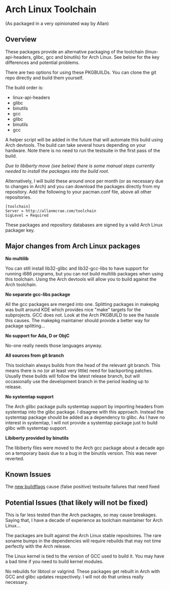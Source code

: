 # Arch Linux Toolchain
(As packaged in a very opinionated way by Allan)

## Overview

These packages provide an alternative packaging of the toolchain (linux-api-headers, glibc, gcc and binutils) for Arch Linux.  See below for the key differences and potential problems. 

There are two options for using these PKGBUILDs.  You can clone the git repo directly and build them yourself.

The build order is:
* linux-api-headers
* glibc
* binutils
* gcc
* glibc
* binutils
* gcc

A helper script will be added in the future that will automate this build using Arch devtools. The build can take several hours depending on your hardware. Note there is no need to run the testsuite in the first pass of the build.

*Due to libiberty move (see below) there is some manual steps currently needed to install the packages into the build root.*

Alternatively, I will build these around once per month (or as necessary due to changes in Arch) and you can download the packages directly from my repository.  Add the following to your pacman.conf file, above all other repositories.

```
[toolchain]
Server = http://allanmcrae.com/toolchain
SigLevel = Required
```

These packages and repository databases are signed by a valid Arch Linux packager key.

## Major changes from Arch Linux packages

**No multilib**

You can still install lib32-glibc and lib32-gcc-libs to have support for running i686 programs, but you can not build multilib packages when using this toolchain.  Using the Arch devtools will allow you to build against the Arch toolchain.

**No separate gcc-libs package**

All the gcc packages are merged into one.  Splitting packages in makepkg was built around KDE which provides nice "make" targets for the subprojects.  GCC does not.  Look at the Arch PKGBUILD to see the hassle this causes.  The makepkg maintainer should provide a better way for package splitting...

**No support for Ada, D or ObjC**

No-one really needs those languages anyway.

**All sources from git branch**

This toolchain always builds from the head of the relevant git branch.  This means there is no (or at least very little) need for backporting patches.
Usually these builds will follow the latest release branch, but will occasionally use the development branch in the period leading up to release.

**No systemtap support**

The Arch glibc package pulls systemtap support by importing headers from systemtap into the glibc package.  I disagree with this approach.  Instead the systemtap package should be added as a dependency to glibc.  As I have no interest in systemtap, I will not provide a systemtap package just to build glibc with systemtap support.

**Libiberty provided by binutils**

The libiberty files were moved to the Arch gcc package about a decade ago on a temporary basis due to a bug in the binutils version.  This was never reverted. 

## Known Issues

The [new buildflags](https://gitlab.archlinux.org/archlinux/rfcs/-/blob/master/rfcs/0003-buildflags.rst) cause (false positive) testsuite failures that need fixed

## Potential Issues (that likely will not be fixed)

This is far less tested than the Arch packages, so may cause breakages.  Saying that, I have a decade of experience as toolchain maintainer for Arch Linux...

The packages are built against the Arch Linux stable repositoires. The rare soname bumps in the dependencies will require rebuilds that may not time perfectly with the Arch release.

The Linux kernel is tied to the version of GCC used to build it.  You may have a bad time if you need to build kernel modules.

No rebuilds for libtool or valgrind.  These packages get rebuilt in Arch with GCC and glibc updates respectively.  I will not do that unless really necessary.
